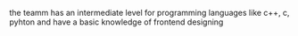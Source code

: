 the teamm has an intermediate level for programming languages like c++, c, pyhton and have a basic knowledge of frontend designing

